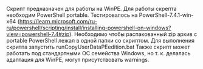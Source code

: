 Скрипт предназначен для работы на WinPE.
Для работы скрепта необходим PowerShell portable. Тестировалось на PowerShell-7.4.1-win-x64 (https://learn.microsoft.com/ru-ru/powershell/scripting/install/installing-powershell-on-windows?view=powershell-7.4#zip).
Необходимо чтобы распакованный zip архив с portable PowerShell лежал в одной папки со скриптом.
Для выполнения скритпа запустить runCopyUserDataPEedition.bat
Также скрипт может работать под стандартными ОС семейства Windows, но т. к. делалась адаптация для WinPE, могут присутствовать warnings.
